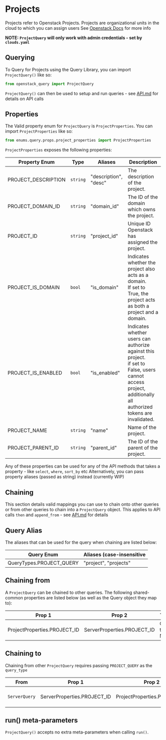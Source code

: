 # Projects
Projects refer to Openstack Projects. Projects are organizational units in the cloud to which you can assign users
See [Openstack Docs](https://docs.openstack.org/api-ref/identity/v3/index.html#projects) for more info

**NOTE: `ProjectQuery` will only work with admin credentials - set by `clouds.yaml`**

## Querying

To Query for Projects using the Query Library, you can import `ProjectQuery()` like so:

```python
from openstack_query import ProjectQuery
```

`ProjectQuery()` can then be used to setup and run queries - see [API.md](../API.md) for details on API calls

## Properties

The Valid property enum for `ProjectQuery` is `ProjectProperties`. You can import `ProjectProperties` like so:

```python
from enums.query.props.project_properties import ProjectProperties
```

`ProjectProperties` exposes the following properties:


| Property Enum       | Type     | Aliases               | Description                                                                                                                                                        |
|---------------------|----------|-----------------------|--------------------------------------------------------------------------------------------------------------------------------------------------------------------|
| PROJECT_DESCRIPTION | `string` | "description", "desc" | The description of the project.                                                                                                                                    |
| PROJECT_DOMAIN_ID   | `string` | "domain_id"           | The ID of the domain which owns the project.                                                                                                                       |
| PROJECT_ID          | `string` | "project_id"          | Unique ID Openstack has assigned the project.                                                                                                                      |
| PROJECT_IS_DOMAIN   | `bool`   | "is_domain"           | Indicates whether the project also acts as a domain. <br/>If set to True, the project acts as both a project and a domain.                                         |
| PROJECT_IS_ENABLED  | `bool`   | "is_enabled"          | Indicates whether users can authorize against this project. <br/>if set to False, users cannot access project, additionally all authorized tokens are invalidated. |
| PROJECT_NAME        | `string` | "name"                | Name of the project.                                                                                                                                               |
| PROJECT_PARENT_ID   | `string` | "parent_id"           | The ID of the parent of the project.                                                                                                                               |

Any of these properties can be used for any of the API methods that takes a property - like `select`, `where`, `sort_by` etc
Alternatively, you can pass property aliases (passed as string) instead (currently WIP)

## Chaining
This section details valid mappings you can use to chain onto other queries or from other queries to chain into a `ProjectQuery` object.
This applies to API calls `then` and `append_from` - see [API.md](../API.md) for details

## Query Alias
The aliases that can be used for the query when chaining are listed below:

| Query Enum               | Aliases (case-insensitive |
|--------------------------|---------------------------|
| QueryTypes.PROJECT_QUERY | "project", "projects"     |



## Chaining from
A `ProjectQuery` can be chained to other queries.
The following shared-common properties are listed below (as well as the Query object they map to):


| Prop 1                       | Prop 2                      | Type        | Maps                            |
|------------------------------|-----------------------------|-------------|---------------------------------|
| ProjectProperties.PROJECT_ID | ServerProperties.PROJECT_ID | One-to-Many | `ProjectQuery` to `ServerQuery` |


## Chaining to
Chaining from other `ProjectQuery` requires passing `PROJECT_QUERY` as the `query_type`

| From          | Prop 1                      | Prop 2                       | Type        | Documentation            |
|---------------|-----------------------------|------------------------------|-------------|--------------------------|
| `ServerQuery` | ServerProperties.PROJECT_ID | ProjectProperties.PROJECT_ID | Many-to-One | [SERVERS.md](SERVERS.md) |


## run() meta-parameters

`ProjectQuery()` accepts no extra meta-parameters when calling `run()`.
